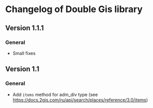 # Changelog of Double Gis library

## Version 1.1.1

### General
+ Small fixes

## Version 1.1

### General
+ Add `items` method for adm_div type (see https://docs.2gis.com/ru/api/search/places/reference/3.0/items)